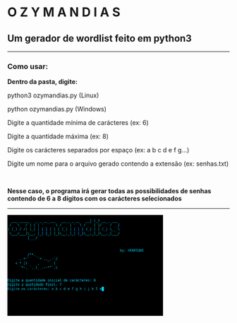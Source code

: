 <h1>O Z Y M A N D I A S</h1>

<h2>Um gerador de wordlist feito em python3</h2>

<hr>

<h3>Como usar:</h3>
<strong>Dentro da pasta, digite: </strong>

<br>

<p>python3 ozymandias.py (Linux)</p> 

<p>python ozymandias.py (Windows)</p>

<p>Digite a quantidade mínima de carácteres (ex: 6)</p>
<p>Digite a quantidade máxima (ex: 8)</p>

<p>Digite os carácteres separados por espaço (ex: a b c d e f g...)</p>

<p>Digite um nome para o arquivo gerado contendo a extensão (ex: senhas.txt)</p>

<br>

<strong>
<p>Nesse caso, o programa irá gerar todas as possibilidades de senhas contendo de 6 a 8 dígitos com os carácteres selecionados</p>
</strong>

<hr>
<img src="foto.png" width="70%">